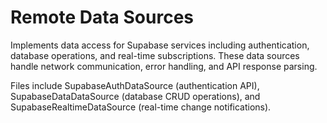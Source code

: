 # Remote Data Sources

Implements data access for Supabase services including authentication, database operations, and real-time subscriptions. These data sources handle network communication, error handling, and API response parsing.

Files include SupabaseAuthDataSource (authentication API), SupabaseDataDataSource (database CRUD operations), and SupabaseRealtimeDataSource (real-time change notifications).